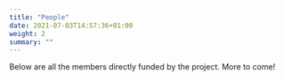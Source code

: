 ```yaml
---
title: "People"
date: 2021-07-03T14:57:36+01:00
weight: 2
summary: ""
---
```


Below are all the members directly funded by the project.  More to come!